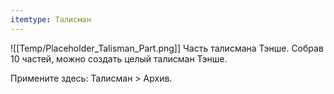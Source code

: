 ```yaml
---
itemtype: Талисман
---
```

![[Temp/Placeholder_Talisman_Part.png]]
Часть талисмана Тэнше. Собрав 10 частей, можно создать целый талисман Тэнше.

Примените здесь: Талисман > Архив.
